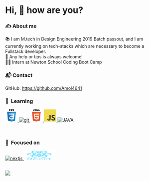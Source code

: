 # Hi, 👋 how are you?

### ✍️ About me

📚 I am M.tech in Design Engineering  2019 Batch passout, and I am currently working on tech-stacks which are necessary to become a Fullstack developer. <br>
💬 Any help or tips is always welcome! <br>
👩‍💻 Intern at Newton School Coding Boot Camp <br>


### 📬 Contact

GitHub: https://github.com/Amol4641<br>
<!-- LinkedIn: www.linkedin.com/in/carolandrade1<br> -->

### <b>:brain: &nbsp;Learning</b></summary><br/>
<p align="left"> <a href="https://www.w3schools.com/css/" target="_blank"> <img src="https://raw.githubusercontent.com/devicons/devicon/master/icons/css3/css3-original-wordmark.svg" alt="css3" width="40" height="40"/> </a>  <a href="https://git-scm.com/" target="_blank"> <img src="https://www.vectorlogo.zone/logos/git-scm/git-scm-icon.svg" alt="git" width="40" height="40"/> </a> <a href="https://www.w3.org/html/" target="_blank"> <img src="https://raw.githubusercontent.com/devicons/devicon/master/icons/html5/html5-original-wordmark.svg" alt="html5" width="40" height="40"/> </a> <a href="https://developer.mozilla.org/en-US/docs/Web/JavaScript" target="_blank"> <img src="https://raw.githubusercontent.com/devicons/devicon/master/icons/javascript/javascript-original.svg" alt="javascript" width="40" height="40"/> </a>
<img src="https://img.shields.io/badge/Java-ED8B00?style=for-the-badge&logo=java&logoColor=white" alt="JAVA" width="40" height="40"/>
</p>
<br>

### <b>:brain: &nbsp;Focused on</b></summary><br/>
<p align="left"> <a href="https://nextjs.org/" target="_blank"> <img src="https://cdn.worldvectorlogo.com/logos/nextjs-3.svg" alt="nextjs" width="40" height="40"/> </a> <a href="https://reactjs.org/" target="_blank"> <img src="https://raw.githubusercontent.com/devicons/devicon/master/icons/react/react-original-wordmark.svg" alt="react" width="100" height="30"/> </a> </p>
<br>

<!-- ![Snake animation](https://github.com/Amol4641/Amol4641/blob/output/github-contribution-grid-snake.svg) -->

 <div>
  <a href="https://github.com/Amol4641">
  <img height="180em" src="https://github-readme-stats.vercel.app/api?username=Amol4641&show_icons=true&theme=default&include_all_commits=true&count_private=true"/>
<!--   <img height="180em" src="https://github-readme-stats.vercel.app/api/top-langs/?username=Amol4641&layout=compact&langs_count=16&theme=default"/> -->
<div>
